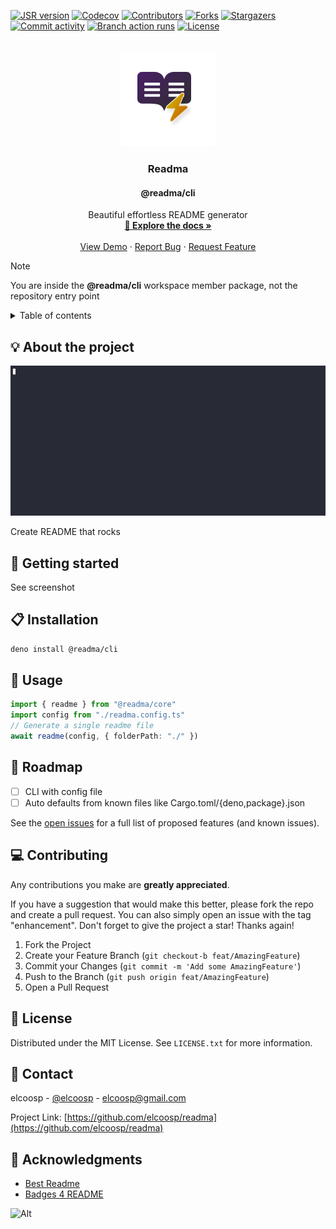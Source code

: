 <a id="readme-top"></a>
<!-- PROJECT SHIELDS -->
[![JSR version][jsr-version-shield]][jsr-version-url]
[![Codecov][codecov-shield]][codecov-url]
[![Contributors][contributors-shield]][contributors-url]
[![Forks][forks-shield]][forks-url]
[![Stargazers][stargazers-shield]][stargazers-url]
[![Commit activity][commit-activity-shield]][commit-activity-url]
[![Branch action runs][branch-action-runs-shield]][branch-action-runs-url]
[![License][license-shield]][license-url]

<!-- PROJECT LOGO -->
<br />
<div align="center">
  <a href="https://github.com/elcoosp/readma">
    <img src="https://raw.githubusercontent.com/elcoosp/readma/HEAD/images/logo.png" style="max-height: 200px; object-fit: contain;" alt="Logo">
  </a>
  <h3 align="center">Readma</h3>
  <h4 align="center">@readma/cli</h4>
  <p align="center">
    Beautiful effortless README generator
    <br />
    <a href="https://readma.vercel.app/"><strong>📖 Explore the docs »</strong></a>
    <br />
    <br />
    <a href="https://github.com/elcoosp/readma">View Demo</a>
    ·
    <a href="https://github.com/elcoosp/readma/issues/new?labels=bug&template=-bug-report--from-readme.md">Report Bug</a>
    ·
    <a href="https://github.com/elcoosp/readma/issues/new?labels=enhancement&template=feature-request---from-readme.md">Request Feature</a>
  </p>
</div>

> [!NOTE]
> You are inside the **@readma/cli** workspace member package, not the repository entry point

<!-- TABLE OF CONTENTS -->
<details>
  <summary>Table of contents</summary>
  <ol>
   <li><a href="#about-the-project">💡 About the project</a></li>
   <li><a href="#getting-started">🎉 Getting started</a></li>
   <li><a href="#installation">📋 Installation</a></li>
   <li><a href="#usage">🔧 Usage</a></li>
   <li><a href="#roadmap">🚀 Roadmap</a></li>
   <li><a href="#contributing">💻 Contributing</a></li>
   <li><a href="#license">📄 License</a></li>
   <li><a href="#contact">📨 Contact</a></li>
   <li><a href="#acknowledgments">👏 Acknowledgments</a></li>
  </ol>
</details>

## 💡 About the project

<img src="images/screenshot.gif" alt="Product screenshot" />

Create README that rocks

## 🎉 Getting started

See screenshot

## 📋 Installation

```sh
deno install @readma/cli
```

## 🔧 Usage

```ts
import { readme } from "@readma/core"
import config from "./readma.config.ts"
// Generate a single readme file
await readme(config, { folderPath: "./" })
```

## 🚀 Roadmap

- [ ] CLI with config file
- [ ] Auto defaults from known files like Cargo.toml/{deno,package}.json

See the [open issues](https://github.com/elcoosp/readma/issues) for a full list of proposed features (and known issues).

## 💻 Contributing

Any contributions you make are **greatly appreciated**.

If you have a suggestion that would make this better, please fork the repo and create a pull request. You can also simply open an issue with the tag "enhancement".
Don't forget to give the project a star! Thanks again!

1. Fork the Project
2. Create your Feature Branch (`git checkout-b feat/AmazingFeature`)
3. Commit your Changes (`git commit -m 'Add some AmazingFeature'`)
4. Push to the Branch (`git push origin feat/AmazingFeature`)
5. Open a Pull Request

## 📄 License

Distributed under the MIT License. See `LICENSE.txt` for more information.

## 📨 Contact

elcoosp - [@elcoosp](https://twitter.com/elcoosp) - [elcoosp@gmail.com](elcoosp@gmail.com)

Project Link: [https://github.com/elcoosp/readma](https://github.com/elcoosp/readma)

## 👏 Acknowledgments

- [Best Readme](https://github.com/othneildrew/Best-README-Template)
- [Badges 4 README](https://github.com/alexandresanlim/Badges4-README.md-Profile)

<!--MARKDOWN LINKS & IMAGES-- >
<!--https://www.markdownguide.org/basic-syntax/#reference-style-links -->
![Alt](https://repobeats.axiom.co/api/embed/1b12e7ffd13fd2d15772a30e8b0a995976150797.svg "Repobeats analytics image")

[jsr-version-shield]: https://img.shields.io/jsr/v/@readma/cli.svg?style=for-the-badge
[jsr-version-url]: https://jsr.io/@readma/cli
[codecov-shield]: https://img.shields.io/codecov/c/github/elcoosp/readma/main.svg?style=for-the-badge
[codecov-url]: https://codecov.io/github/elcoosp/readma/tree/main/@readma/cli
[contributors-shield]: https://img.shields.io/github/contributors/elcoosp/readma.svg?style=for-the-badge
[contributors-url]: https://github.com/elcoosp/readma/graphs/contributors
[forks-shield]: https://img.shields.io/github/forks/elcoosp/readma.svg?style=for-the-badge
[forks-url]: https://github.com/elcoosp/readma/network/members
[stargazers-shield]: https://img.shields.io/github/stars/elcoosp/readma.svg?style=for-the-badge
[stargazers-url]: https://github.com/elcoosp/readma/stargazers
[commit-activity-shield]: https://img.shields.io/github/commit-activity/w/elcoosp/readma.svg?style=for-the-badge
[commit-activity-url]: https://github.com/elcoosp/readma/commits
[branch-action-runs-shield]: https://img.shields.io/github/check-runs/elcoosp/readma/main.svg?style=for-the-badge
[branch-action-runs-url]: https://github.com/elcoosp/readma/actions?query=branch%3Amain
[license-shield]: https://img.shields.io/github/license/elcoosp/readma.svg?style=for-the-badge
[license-url]: https://github.com/elcoosp/readma/blob/master/LICENSE.txt
